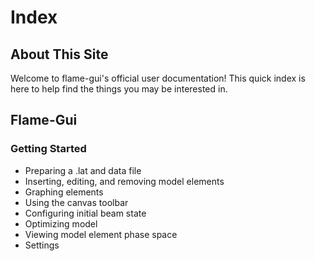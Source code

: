 # Index
## About This Site
Welcome to flame-gui's official user documentation! This quick index is here to help find the things you may be interested in.

## Flame-Gui
### Getting Started
- Preparing a .lat and data file
- Inserting, editing, and removing model elements
- Graphing elements
- Using the canvas toolbar
- Configuring initial beam state
- Optimizing model
- Viewing model element phase space
- Settings
